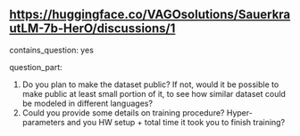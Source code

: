 ## https://huggingface.co/VAGOsolutions/SauerkrautLM-7b-HerO/discussions/1

contains_question: yes

question_part:
1. Do you plan to make the dataset public? If not, would it be possible to make public at least small portion of it, to see how similar dataset could be modeled in different languages?
2. Could you provide some details on training procedure? Hyper-parameters and you HW setup + total time it took you to finish training?
